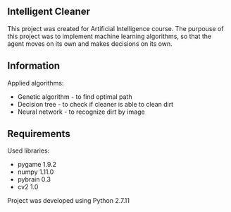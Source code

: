 Intelligent Cleaner
-----
This project was created for Artificial Intelligence course.
The purpouse of this project was to implement machine learning algorithms,
so that the agent moves on its own and makes decisions on its own.

Information
-----
Applied algorithms:
- Genetic algorithm - to find optimal path
- Decision tree - to check if cleaner is able to clean dirt
- Neural network - to recognize dirt by image

Requirements
------------
Used libraries:
- pygame 1.9.2
- numpy 1.11.0
- pybrain 0.3
- cv2 1.0

Project was developed using Python 2.7.11

